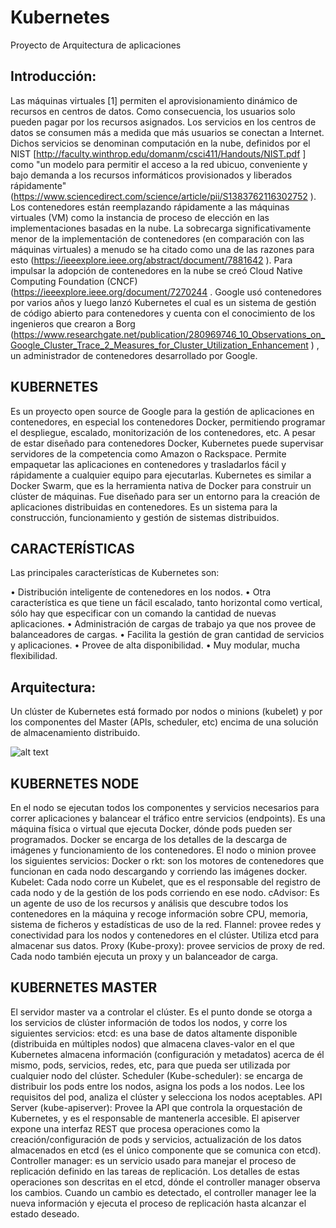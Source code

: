 # Kubernetes
Proyecto de Arquitectura de aplicaciones


 ## Introducción:
Las máquinas virtuales [1] permiten el aprovisionamiento dinámico de recursos en centros de datos. Como consecuencia, los usuarios solo pueden pagar por los recursos asignados.
Los servicios en los centros de datos se consumen más a medida que más usuarios se conectan a Internet. Dichos servicios se denominan computación en la nube, definidos por el NIST [http://faculty.winthrop.edu/domanm/csci411/Handouts/NIST.pdf ] como "un modelo para permitir el acceso a la red ubicuo, conveniente y bajo demanda a los recursos informáticos provisionados y liberados rápidamente" (https://www.sciencedirect.com/science/article/pii/S1383762116302752 ).
Los contenedores están reemplazando rápidamente a las máquinas virtuales (VM) como la instancia de proceso de elección en las implementaciones basadas en la nube. La sobrecarga significativamente menor de la implementación de contenedores (en comparación con las máquinas virtuales) a menudo se ha citado como una de las razones para esto (https://ieeexplore.ieee.org/abstract/document/7881642 ).
Para impulsar la adopción de contenedores en la nube se creó  Cloud Native Computing Foundation (CNCF) (https://ieeexplore.ieee.org/document/7270244 . Google usó contenedores por varios años y luego lanzó Kubernetes el cual es un sistema de gestión de código abierto para contenedores y cuenta con el conocimiento de los ingenieros que crearon a Borg (https://www.researchgate.net/publication/280969746_10_Observations_on_Google_Cluster_Trace_2_Measures_for_Cluster_Utilization_Enhancement ) , un administrador de contenedores desarrollado por Google.

## KUBERNETES
Es un proyecto open source de Google para la gestión de aplicaciones en contenedores, en especial los contenedores Docker, permitiendo programar el despliegue, escalado, monitorización de los contenedores, etc. A pesar de estar diseñado para contenedores Docker, Kubernetes puede supervisar servidores de la competencia como Amazon o Rackspace. Permite empaquetar las aplicaciones en contenedores y trasladarlos fácil y rápidamente a cualquier equipo para ejecutarlas. Kubernetes es similar a Docker Swarm, que es la herramienta nativa de Docker para construir un clúster de máquinas. Fue diseñado para ser un entorno para la creación de aplicaciones distribuidas en contenedores. Es un sistema para la construcción, funcionamiento y gestión de sistemas distribuidos. 

## CARACTERÍSTICAS 

Las principales características de Kubernetes son:

• Distribución inteligente de contenedores en los nodos. 
• Otra característica es que tiene un fácil escalado, tanto horizontal como vertical, sólo hay que especificar con un comando la cantidad de nuevas aplicaciones. 
• Administración de cargas de trabajo ya que nos provee de balanceadores de cargas. 
• Facilita la gestión de gran cantidad de servicios y aplicaciones. 
• Provee de alta disponibilidad. 
• Muy modular, mucha flexibilidad.

## Arquitectura:

Un clúster de Kubernetes está formado por nodos o minions (kubelet) y por los componentes del Master (APIs, scheduler, etc) encima de una solución de almacenamiento distribuido.

![alt text](https://unpocodejava.files.wordpress.com/2015/12/image008.jpg "Arquitecctura Title Text 1")


## KUBERNETES NODE 
En el nodo se ejecutan todos los componentes y servicios necesarios para correr aplicaciones y balancear el tráfico entre servicios (endpoints). Es una máquina física o virtual que ejecuta Docker, dónde pods pueden ser programados. Docker se encarga de los detalles de la descarga de imágenes y funcionamiento de los contenedores.
El nodo o minion provee los siguientes servicios: 
Docker o rkt: son los motores de contenedores que funcionan en cada nodo descargando y corriendo las imágenes docker.
Kubelet: Cada nodo corre un Kubelet, que es el responsable del registro de cada nodo y de la gestión de los pods corriendo en ese nodo.
cAdvisor: Es un agente de uso de los recursos y análisis que descubre todos los contenedores en la máquina y recoge información sobre CPU, memoria, sistema de ficheros y estadísticas de uso de la red.
Flannel: provee redes y conectividad para los nodos y contenedores en el clúster. Utiliza etcd para almacenar sus datos.
Proxy (Kube-proxy): provee servicios de proxy de red. Cada nodo también ejecuta un proxy y un balanceador de carga.
## KUBERNETES MASTER 
El servidor master va a controlar el clúster. Es el punto donde se otorga a los servicios de clúster información de todos los nodos, y corre los siguientes servicios:
etcd: es una base de datos altamente disponible (distribuida en múltiples nodos) que almacena claves-valor en el que Kubernetes almacena información (configuración y metadatos) acerca de él mismo, pods, servicios, redes, etc, para que pueda ser utilizada por cualquier nodo del clúster.
Scheduler (Kube-scheduler): se encarga de distribuir los pods entre los nodos, asigna los pods a los nodos. Lee los requisitos del pod, analiza el clúster y selecciona los nodos aceptables.
API Server (kube-apiserver): Provee la API que controla la orquestación de Kubernetes, y es el responsable de mantenerla accesible. El apiserver expone una interfaz REST que procesa operaciones como la creación/configuración de pods y servicios, actualización de los datos almacenados en etcd (es el único componente que se comunica con etcd). 
Controller manager: es un servicio usado para manejar el proceso de replicación definido en las tareas de replicación. Los detalles de estas operaciones son descritas en el etcd, dónde el controller manager observa los cambios. Cuando un cambio es detectado, el controller manager lee la nueva información y ejecuta el proceso de replicación hasta alcanzar el estado deseado.
